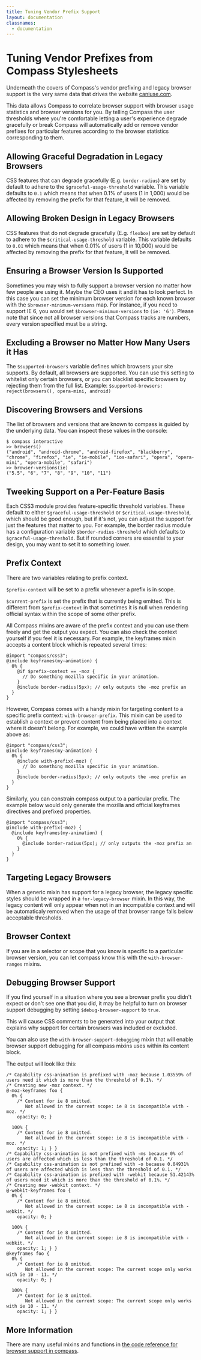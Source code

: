 ```yaml
---
title: Tuning Vendor Prefix Support
layout: documentation
classnames:
  - documentation
---
```


# Tuning Vendor Prefixes from Compass Stylesheets

Underneath the covers of Compass's vendor prefixing and legacy
browser support is the very same data that drives the website
[caniuse.com](http://caniuse.com).

This data allows Compass to correlate browser support with browser usage
statistics and browser versions for you. By telling Compass the user
thresholds where you're comfortable letting a user's experience degrade
gracefully or break Compass will automatically add or remove vendor
prefixes for particular features according to the browser statistics
corresponding to them.

## Allowing Graceful Degradation in Legacy Browsers

CSS features that can degrade gracefully (E.g. `border-radius`) are set
by default to adhere to the `$graceful-usage-threshold` variable. This
variable defaults to `0.1` which means that when 0.1% of users (1 in
1,000) would be affected by removing the prefix for that feature, it
will be removed.

## Allowing Broken Design in Legacy Browsers

CSS features that do not degrade gracefully (E.g. `flexbox`) are set by
default to adhere to the `$critical-usage-threshold` variable. This
variable defaults to `0.01` which means that when 0.01% of users (1 in
10,000) would be affected by removing the prefix for that feature, it
will be removed.

## Ensuring a Browser Version Is Supported

Sometimes you may wish to fully support a browser version no matter how
few people are using it. Maybe the CEO uses it and it has to look
perfect. In this case you can set the minimum browser version for each
known browser with the `$browser-minimum-versions` map. For instance, if
you need to support IE 6, you would set `$browser-minimum-versions` to
`(ie: '6')`. Please note that since not all browser versions that
Compass tracks are numbers, every version specified must be a string.

## Excluding a Browser no Matter How Many Users it Has

The `$supported-browsers` variable defines which browsers your site
supports. By default, all browsers are supported. You can use this
setting to whitelist only certain browsers, or you can blacklist
specific browsers by rejecting them from the full list. Example:
`$supported-browsers: reject(browsers(), opera-mini, android)`

## Discovering Browsers and Versions

The list of browsers and versions that are known to compass is guided by
the underlying data. You can inspect these values in the console:

    $ compass interactive
    >> browsers()
    ("android", "android-chrome", "android-firefox", "blackberry", "chrome", "firefox", "ie", "ie-mobile", "ios-safari", "opera", "opera-mini", "opera-mobile", "safari")
    >> browser-versions(ie)
    ("5.5", "6", "7", "8", "9", "10", "11")

## Tweeking Support on a Per-Feature Basis

Each CSS3 module provides feature-specific threshold variables. These
default to either `$graceful-usage-threshold` or
`$critical-usage-threshold`, which should be good enough, but if it's
not, you can adjust the support for just the features that matter to
you. For example, the border radius module has a configuration variable
`$border-radius-threshold` which defaults to
`$graceful-usage-threshold`. But if rounded corners are essential to
your design, you may want to set it to something lower.

## Prefix Context

There are two variables relating to prefix context.

`$prefix-context` will be set to a prefix whenever a prefix is in scope.

`$current-prefix` is set the prefix that is currently being emitted. This
is different from `$prefix-context` in that sometimes it is null when
rendering official syntax within the scope of some other prefix.

All Compass mixins are aware of the prefix context and you can use them
freely and get the output you expect. You can also check the context
yourself if you feel it is necessary.  For example, the keyframes mixin
accepts a content block which is repeated several times:

    @import "compass/css3";
    @include keyframes(my-animation) {
      0% {
        @if $prefix-context == -moz {
          // Do something mozilla specific in your animation.
        }
        @include border-radius(5px); // only outputs the -moz prefix an
      }
    }

However, Compass comes with a handy mixin for targeting content to a
specific prefix context: `with-browser-prefix`. This mixin can be used
to establish a context or prevent content from being placed into a
context where it doesn't belong. For example, we could have written the
example above as:

    @import "compass/css3";
    @include keyframes(my-animation) {
      0% {
        @include with-prefix(-moz) {
          // Do something mozilla specific in your animation.
        }
        @include border-radius(5px); // only outputs the -moz prefix an
      }
    }

Similarly, you can constrain compass output to a particular prefix. The
example below would only generate the mozilla and official keyframes
directives and prefixed properties.

    @import "compass/css3";
    @include with-prefix(-moz) {
      @include keyframes(my-animation) {
        0% {
          @include border-radius(5px); // only outputs the -moz prefix an
        }
      }
    }

## Targeting Legacy Browsers

When a generic mixin has support for a legacy browser, the legacy
specific styles should be wrapped in a `for-legacy-browser` mixin.
In this way, the legacy content will only appear when not in an
incompatible context and will be automaticaly removed when the usage
of that browser range falls below acceptable thresholds.

## Browser Context

If you are in a selector or scope that you know is specific to a
particular browser version, you can let compass know this with the
`with-browser-ranges` mixins.

## Debugging Browser Support

If you find yourself in a situation where you see a browser prefix you
didn't expect or don't see one that you did, it may be helpful to turn
on browser support debugging by setting `$debug-browser-support` to `true`.

This will cause CSS comments to be generated into your output that explains
why support for certain browsers was included or excluded.

You can also use the `with-browser-support-debugging` mixin that will
enable browser support debugging for all compass mixins uses within its
content block.

The output will look like this:

    /* Capability css-animation is prefixed with -moz because 1.03559% of users need it which is more than the threshold of 0.1%. */
    /* Creating new -moz context. */
    @-moz-keyframes foo {
      0% {
        /* Content for ie 8 omitted.
           Not allowed in the current scope: ie 8 is incompatible with -moz. */
        opacity: 0; }
    
      100% {
        /* Content for ie 8 omitted.
           Not allowed in the current scope: ie 8 is incompatible with -moz. */
        opacity: 1; } }
    /* Capability css-animation is not prefixed with -ms because 0% of users are affected which is less than the threshold of 0.1. */
    /* Capability css-animation is not prefixed with -o because 0.04931% of users are affected which is less than the threshold of 0.1. */
    /* Capability css-animation is prefixed with -webkit because 51.42143% of users need it which is more than the threshold of 0.1%. */
    /* Creating new -webkit context. */
    @-webkit-keyframes foo {
      0% {
        /* Content for ie 8 omitted.
           Not allowed in the current scope: ie 8 is incompatible with -webkit. */
        opacity: 0; }
    
      100% {
        /* Content for ie 8 omitted.
           Not allowed in the current scope: ie 8 is incompatible with -webkit. */
        opacity: 1; } }
    @keyframes foo {
      0% {
        /* Content for ie 8 omitted.
           Not allowed in the current scope: The current scope only works with ie 10 - 11. */
        opacity: 0; }
    
      100% {
        /* Content for ie 8 omitted.
           Not allowed in the current scope: The current scope only works with ie 10 - 11. */
        opacity: 1; } }
    


## More Information

There are many useful mixins and functions in
[the code reference for browser support in compass](/reference/compass/support/).
